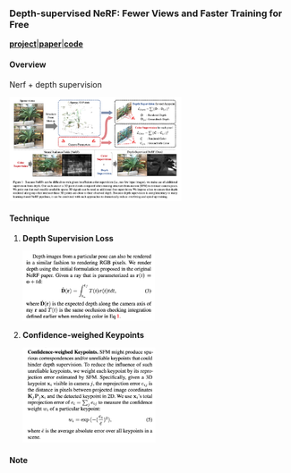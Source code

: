 ### Depth-supervised NeRF: Fewer Views and Faster Training for Free



[**project**](https://www.cs.cmu.edu/~dsnerf/)|[**paper**](https://arxiv.org/abs/2107.02791)|[**code**](https://github.com/dunbar12138/DSNeRF)

#### **Overview**

Nerf + depth supervision

<img src="img/dsnerf.png" style="zoom:30%;" />

#### **Technique**

1. **Depth Supervision Loss**

   <img src="img/dsnerf1.png" style="zoom:30%;" />

2. **Confidence-weighed Keypoints**

    <img src="img/dsnerf2.png" style="zoom:30%;" />


#### **Note**



